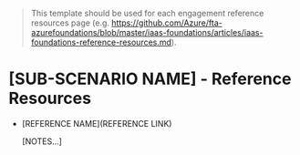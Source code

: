 > This template should be used for each engagement reference resources page (e.g. https://github.com/Azure/fta-azurefoundations/blob/master/iaas-foundations/articles/iaas-foundations-reference-resources.md). 

# [SUB-SCENARIO NAME] - Reference Resources

* [REFERENCE NAME](REFERENCE LINK)

    [NOTES...]
